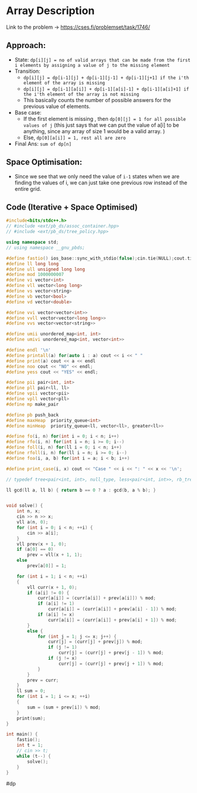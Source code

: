 # Array Description
Link to the problem -> https://cses.fi/problemset/task/1746/

## Approach:
- State: `dp[i][j] = no of valid arrays that can be made from the first i elements by assigning a value of j to the missing element`
- Transition: 
	- `dp[i][j] = dp[i-1][j] + dp[i-1][j-1] + dp[i-1][j+1] if the i'th element of the array is missing`
	- `dp[i][j] = dp[i-1][a[i]] + dp[i-1][a[i]-1] + dp[i-1][a[i]+1] if the i'th element of the array is not missing`
	- This basically counts the number of possible answers for the previous value of elements.
- Base case:
	- If the first element is missing , then
	  `dp[0][j] = 1 for all possible values of j` (this just says that we can put the value of a[i] to be anything, since any array of size 1 would be a valid array. )
	- Else, 
	  `dp[0][a[i]] = 1, rest all are zero`
- Final Ans: `sum of dp[n]`

## Space Optimisation:
- Since we see that we only need the value of `i-1` states when we are finding the values of i, we can just take one previous row instead of the entire grid. 

## Code (Iterative + Space Optimised)
```cpp
#include<bits/stdc++.h>
// #include <ext/pb_ds/assoc_container.hpp>
// #include <ext/pb_ds/tree_policy.hpp>

using namespace std;
// using namespace __gnu_pbds;

#define fastio() ios_base::sync_with_stdio(false);cin.tie(NULL);cout.tie(NULL)
#define ll long long
#define ull unsigned long long
#define mod 1000000007
#define vi vector<int>
#define vll vector<long long>
#define vs vector<string>
#define vb vector<bool>
#define vd vector<double>

#define vvi vector<vector<int>>
#define vvll vector<vector<long long>>
#define vvs vector<vector<string>>

#define umii unordered_map<int, int>
#define umivi unordered_map<int, vector<int>>

#define endl '\n'
#define printall(a) for(auto i : a) cout << i << " "
#define print(a) cout << a << endl
#define noo cout << "NO" << endl;
#define yess cout << "YES" << endl;

#define pii pair<int, int>
#define pll pair<ll, ll>
#define vpii vector<pii>
#define vpll vector<pll>
#define mp make_pair

#define pb push_back
#define maxHeap  priority_queue<int>
#define minHeap  priority_queue<ll, vector<ll>, greater<ll>>

#define fo(i, n) for(int i = 0; i < n; i++)
#define rfo(i, n) for(int i = n; i >= 0; i--)
#define foll(i, n) for(ll i = 0; i < n; i++)
#define rfoll(i, n) for(ll i = n; i >= 0; i--)
#define foa(i, a, b) for(int i = a; i < b; i++)

#define print_case(i, x) cout << "Case " << i << ": " << x << '\n';

// typedef tree<pair<int, int>, null_type, less<pair<int, int>>, rb_tree_tag, tree_order_statistics_node_update> pbds;

ll gcd(ll a, ll b) { return b == 0 ? a : gcd(b, a % b); }


void solve() {
	int n, x;
	cin >> n >> x;
	vll a(n, 0);
	for (int i = 0; i < n; ++i) {
		cin >> a[i];
	}
	vll prev(x + 1, 0);
	if (a[0] == 0)
		prev = vll(x + 1, 1);
	else
		prev[a[0]] = 1;

	for (int i = 1; i < n; ++i)
	{
		vll curr(x + 1, 0);
		if (a[i] != 0) {
			curr[a[i]] = (curr[a[i]] + prev[a[i]]) % mod;
			if (a[i] != 1)
				curr[a[i]] = (curr[a[i]] + prev[a[i] - 1]) % mod;
			if (a[i] != x)
				curr[a[i]] = (curr[a[i]] + prev[a[i] + 1]) % mod;
		}
		else {
			for (int j = 1; j <= x; j++) {
				curr[j] = (curr[j] + prev[j]) % mod;
				if (j != 1)
					curr[j] = (curr[j] + prev[j - 1]) % mod;
				if (j != x)
					curr[j] = (curr[j] + prev[j + 1]) % mod;
			}
		}
		prev = curr;
	}
	ll sum = 0;
	for (int i = 1; i <= x; ++i)
	{
		sum = (sum + prev[i]) % mod;
	}
	print(sum);
}

int main() {
	fastio();
	int t = 1;
	// cin >> t;
	while (t--) {
		solve();
	}
}
```
#dp 